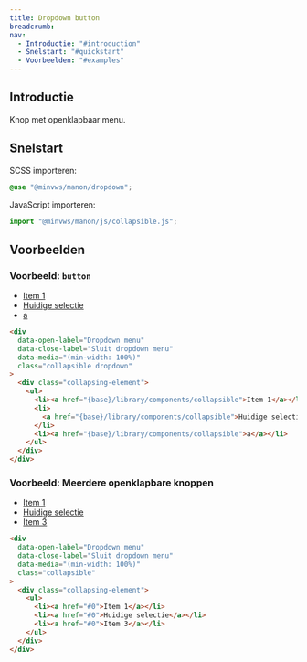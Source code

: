 ```yaml
---
title: Dropdown button
breadcrumb:
nav:
  - Introductie: "#introduction"
  - Snelstart: "#quickstart"
  - Voorbeelden: "#examples"
---
```


<h2 id="introduction">Introductie</h2>

Knop met openklapbaar menu.

<h2 id="quickstart">Snelstart</h2>

SCSS importeren:

```scss
@use "@minvws/manon/dropdown";
```

JavaScript importeren:

```javascript
import "@minvws/manon/js/collapsible.js";
```

<h2 id="examples">Voorbeelden</h2>

### Voorbeeld: `button`

<div
  data-open-label="Dropdown menu"
  data-close-label="Sluit dropdown menu"
  data-media="(min-width: 100%)"
  class="collapsible dropdown"
>
  <div class="collapsing-element">
    <ul>
      <li><a href="{base}/library/components/collapsible">Item 1</a></li>
      <li><a href="{base}/library/components/collapsible">Huidige selectie</a></li>
      <li><a href="{base}/library/components/collapsible">a</a></li>
    </ul>
  </div>
</div>

```html
<div
  data-open-label="Dropdown menu"
  data-close-label="Sluit dropdown menu"
  data-media="(min-width: 100%)"
  class="collapsible dropdown"
>
  <div class="collapsing-element">
    <ul>
      <li><a href="{base}/library/components/collapsible">Item 1</a></li>
      <li>
        <a href="{base}/library/components/collapsible">Huidige selectie</a>
      </li>
      <li><a href="{base}/library/components/collapsible">a</a></li>
    </ul>
  </div>
</div>
```

### Voorbeeld: Meerdere openklapbare knoppen

<div
  data-open-label="Dropdown menu"
  data-close-label="Sluit dropdown menu"
  data-media="(min-width: 100%)"
  class="collapsible">

  <div class="collapsing-element">
      <ul>
          <li><a href="{base}/library/components/collapsible">Item 1</a></li>
          <li><a href="{base}/library/components/collapsible">Huidige selectie</a></li>
          <li><a href="{base}/library/components/collapsible">Item 3</a></li>
      </ul>
  </div>
</div>

```html
<div
  data-open-label="Dropdown menu"
  data-close-label="Sluit dropdown menu"
  data-media="(min-width: 100%)"
  class="collapsible"
>
  <div class="collapsing-element">
    <ul>
      <li><a href="#0">Item 1</a></li>
      <li><a href="#0">Huidige selectie</a></li>
      <li><a href="#0">Item 3</a></li>
    </ul>
  </div>
</div>
```
